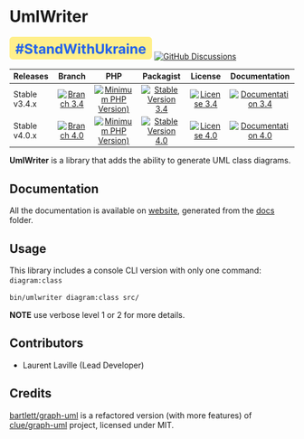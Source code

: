 <!-- markdownlint-disable MD013 -->
# UmlWriter

[![StandWithUkraine](https://raw.githubusercontent.com/vshymanskyy/StandWithUkraine/main/badges/StandWithUkraine.svg)](https://github.com/vshymanskyy/StandWithUkraine/blob/main/docs/README.md)
[![GitHub Discussions](https://img.shields.io/github/discussions/llaville/umlwriter)](https://github.com/llaville/umlwriter/discussions)

| Releases      |                   Branch                    |                              PHP                              |                         Packagist                         |                    License                     |                          Documentation                           |
|:--------------|:-------------------------------------------:|:-------------------------------------------------------------:|:---------------------------------------------------------:|:----------------------------------------------:|:----------------------------------------------------------------:|
| Stable v3.4.x | [![Branch 3.4][Branch_34x-img]][Branch_34x] | [![Minimum PHP Version)][PHPVersion_34x-img]][PHPVersion_34x] | [![Stable Version 3.4][Packagist_34x-img]][Packagist_34x] | [![License 3.4][License_34x-img]][License_34x] | [![Documentation 3.4][Documentation_34x-img]][Documentation_34x] |
| Stable v4.0.x | [![Branch 4.0][Branch_40x-img]][Branch_40x] | [![Minimum PHP Version)][PHPVersion_40x-img]][PHPVersion_40x] | [![Stable Version 4.0][Packagist_40x-img]][Packagist_40x] | [![License 4.0][License_40x-img]][License_40x] | [![Documentation 4.0][Documentation_40x-img]][Documentation_40x] |

[Branch_34x-img]: https://img.shields.io/badge/branch-3.4-orange
[Branch_34x]: https://github.com/llaville/umlwriter/tree/3.4
[PHPVersion_34x-img]: https://img.shields.io/packagist/php-v/bartlett/umlwriter/3.4.0
[PHPVersion_34x]: https://www.php.net/supported-versions.php
[Packagist_34x-img]: https://img.shields.io/badge/packagist-v3.4.0-blue
[Packagist_34x]: https://packagist.org/packages/bartlett/umlwriter
[License_34x-img]: https://img.shields.io/packagist/l/bartlett/umlwriter
[License_34x]: https://github.com/llaville/umlwriter/blob/3.4/LICENSE
[Documentation_34x-img]: https://img.shields.io/badge/documentation-v3.4-green
[Documentation_34x]: https://github.com/llaville/umlwriter/tree/3.4/docs

[Branch_40x-img]: https://img.shields.io/badge/branch-4.0-orange
[Branch_40x]: https://github.com/llaville/umlwriter/tree/4.0
[PHPVersion_40x-img]: https://img.shields.io/packagist/php-v/bartlett/umlwriter/4.0.0
[PHPVersion_40x]: https://www.php.net/supported-versions.php
[Packagist_40x-img]: https://img.shields.io/badge/packagist-v4.0.1-blue
[Packagist_40x]: https://packagist.org/packages/bartlett/umlwriter
[License_40x-img]: https://img.shields.io/packagist/l/bartlett/umlwriter
[License_40x]: https://github.com/llaville/umlwriter/blob/4.0/LICENSE
[Documentation_40x-img]: https://img.shields.io/badge/documentation-v4.0-green
[Documentation_40x]: https://github.com/llaville/umlwriter/tree/4.0/docs

**UmlWriter** is a library that adds the ability to generate UML class diagrams.

## Documentation

All the documentation is available on [website](https://llaville.github.io/umlwriter/4.0),
generated from the [docs](https://github.com/llaville/umlwriter/tree/4.0/docs) folder.

## Usage

This library includes a console CLI version with only one command: `diagram:class`

```bash
bin/umlwriter diagram:class src/
```

**NOTE** use verbose level 1 or 2 for more details.

## Contributors

- Laurent Laville (Lead Developer)

## Credits

[bartlett/graph-uml](https://github.com/llaville/graph-uml) is a refactored version (with more features) of [clue/graph-uml](https://github.com/clue/graph-uml) project, licensed under MIT.
